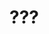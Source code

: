 # ???

<!--

1. fingerprint_scanner_driver
1. popups in terminal(ads)
1. compiler
1. interpreter
1. gameTheory
1. qrcode_decoder_creator
1. query holder -> multiples queries/requests to db costs more so it holds single queries in memory and sends it according to
  the config options.
1. [github actions releaser](https://github.com/Mmx233/GoReleaseCli)
-->
